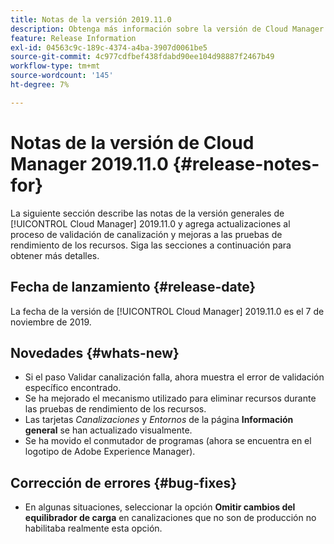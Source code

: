 ```yaml
---
title: Notas de la versión 2019.11.0
description: Obtenga más información sobre la versión de Cloud Manager 2019.11.0.
feature: Release Information
exl-id: 04563c9c-189c-4374-a4ba-3907d0061be5
source-git-commit: 4c977cdfbef438fdabd90ee104d98887f2467b49
workflow-type: tm+mt
source-wordcount: '145'
ht-degree: 7%

---
```


# Notas de la versión de Cloud Manager 2019.11.0 {#release-notes-for}

La siguiente sección describe las notas de la versión generales de [!UICONTROL Cloud Manager] 2019.11.0 y agrega actualizaciones al proceso de validación de canalización y mejoras a las pruebas de rendimiento de los recursos.
Siga las secciones a continuación para obtener más detalles.

## Fecha de lanzamiento {#release-date}

La fecha de la versión de [!UICONTROL Cloud Manager] 2019.11.0 es el 7 de noviembre de 2019.

## Novedades {#whats-new}

* Si el paso Validar canalización falla, ahora muestra el error de validación específico encontrado.
* Se ha mejorado el mecanismo utilizado para eliminar recursos durante las pruebas de rendimiento de los recursos.
* Las tarjetas *Canalizaciones* y *Entornos* de la página **Información general** se han actualizado visualmente.
* Se ha movido el conmutador de programas (ahora se encuentra en el logotipo de Adobe Experience Manager).

## Corrección de errores {#bug-fixes}

* En algunas situaciones, seleccionar la opción **Omitir cambios del equilibrador de carga** en canalizaciones que no son de producción no habilitaba realmente esta opción.
